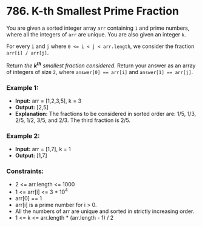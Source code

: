 # 786. K-th Smallest Prime Fraction

You are given a sorted integer array `arr` containing `1` and prime numbers, where all the integers of `arr` are unique. You are also given an integer `k`.

For every `i` and `j` where `0 <= i < j < arr.length`, we consider the fraction `arr[i] / arr[j]`.

Return *the **k<sup>th</sup>** smallest fraction considered*. Return your answer as an array of integers of size `2`, where `answer[0] == arr[i]` and `answer[1] == arr[j]`.


### Example 1:
- **Input:** arr = [1,2,3,5], k = 3
- **Output:** [2,5]
- **Explanation:** The fractions to be considered in sorted order are:
1/5, 1/3, 2/5, 1/2, 3/5, and 2/3.
The third fraction is 2/5.

### Example 2:
- **Input:** arr = [1,7], k = 1
- **Output:** [1,7]
 

### Constraints:
- 2 <= arr.length <= 1000
- 1 <= arr[i] <= 3 * 10<sup>4</sup>
- arr[0] == 1
- arr[i] is a prime number for i > 0.
- All the numbers of arr are unique and sorted in strictly increasing order.
- 1 <= k <= arr.length * (arr.length - 1) / 2